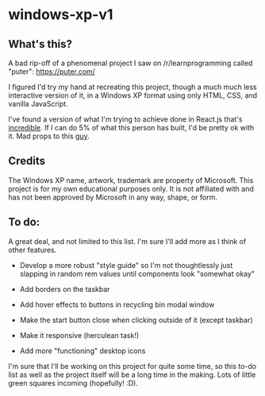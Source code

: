 # windows-xp-v1

## What's this?
A bad rip-off of a phenomenal project I saw on /r/learnprogramming called "puter": https://puter.com/

I figured I'd try my hand at recreating this project, though a much much less interactive version of it, in a Windows XP format using only HTML, CSS, and vanilla JavaScript.

I've found a version of what I'm trying to achieve done in React.js that's [incredible](https://winxp.vercel.app/). If I can do 5% of what this person has built, I'd be pretty ok with it. Mad props to this [guy](https://github.com/ShizukuIchi).

## Credits
The Windows XP name, artwork, trademark are property of Microsoft. This project is for my own educational purposes only. It is not affiliated with and has not been approved by Microsoft in any way, shape, or form.

## To do:
A great deal, and not limited to this list. I'm sure I'll add more as I think of other features.

- Develop a more robust "style guide" so I'm not thoughtlessly just slapping in random rem values until components look "somewhat okay"

- Add borders on the taskbar

- Add hover effects to buttons in recycling bin modal window

- Make the start button close when clicking outside of it (except taskbar)

- Make it responsive (herculean task!)

- Add more "functioning" desktop icons

I'm sure that I'll be working on this project for quite some time, so this to-do list as well as the project itself will be a long time in the making. Lots of little green squares incoming (hopefully! :D).
